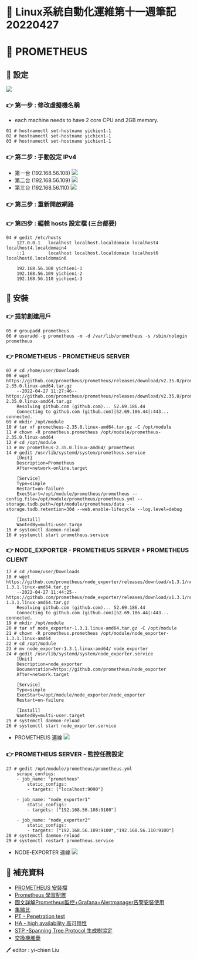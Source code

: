 # 📝 Linux系統自動化運維第十一週筆記20220427
# 📖 PROMETHEUS
## 🔖 設定
![](pic/prometheus_introduce.jpg)
### 👉 第一步 : 修改虛擬機名稱
* each machine needs to have 2 core CPU and 2GB memory.
```
01 # hostnamectl set-hostname yichien1-1
02 # hostnamectl set-hostname yichien1-1
03 # hostnamectl set-hostname yichien1-1
```
### 👉 第二步 : 手動設定 IPv4
* 第一台 (192.168.56.108)
![](pic/machine1-1.png)
* 第二台 (192.168.56.109)
![](pic/machine1-2.png)
* 第三台 (192.168.56.110)
![](pic/machine1-3.png)
### 👉 第三步 : 重新開啟網路
### 👉 第四步 : 編輯 hosts 設定檔 (三台都要)
```
04 # gedit /etc/hosts
    127.0.0.1   localhost localhost.localdomain localhost4 localhost4.localdomain4
    ::1         localhost localhost.localdomain localhost6 localhost6.localdomain6

    192.168.56.108 yichien1-1
    192.168.56.109 yichien1-2
    192.168.56.110 yichien1-3
```
## 🔖 安裝
### 👉 提前創建用戶
```
05 # groupadd prometheus
06 # useradd -g prometheus -m -d /var/lib/prometheus -s /sbin/nologin prometheus
```
### 👉 PROMETHEUS - PROMETHEUS SERVER
```
07 # cd /home/user/Downloads
08 # wget https://github.com/prometheus/prometheus/releases/download/v2.35.0/prometheus-2.35.0.linux-amd64.tar.gz
    --2022-04-27 11:27:46--  https://github.com/prometheus/prometheus/releases/download/v2.35.0/prometheus-2.35.0.linux-amd64.tar.gz
    Resolving github.com (github.com)... 52.69.186.44
    Connecting to github.com (github.com)|52.69.186.44|:443... connected.
09 # mkdir /opt/module
10 # tar xf prometheus-2.35.0.linux-amd64.tar.gz -C /opt/module
11 # chown -R prometheus.prometheus /opt/module/prometheus-2.35.0.linux-amd64
12 # cd /opt/module
13 # mv prometheus-2.35.0.linux-amd64/ prometheus
14 # gedit /usr/lib/systemd/system/prometheus.service
    [Unit]
    Description=Prometheus
    After=network-online.target

    [Service]
    Type=simple
    Restart=on-failure
    ExecStart=/opt/module/prometheus/prometheus --config.file=/opt/module/prometheus/prometheus.yml --storage.tsdb.path=/opt/module/prometheus/data --storage.tsdb.retention=30d --web.enable-lifecycle --log.level=debug

    [Install]
    WantedBy=multi-user.targe
15 # systemctl daemon-reload
16 # systemctl start prometheus.service
```
### 👉 NODE_EXPORTER - PROMETHEUS SERVER + PROMETHEUS CLIENT
```
17 # cd /home/user/Downloads
18 # wget https://github.com/prometheus/node_exporter/releases/download/v1.3.1/node_exporter-1.3.1.linux-amd64.tar.gz
    --2022-04-27 11:44:25--  https://github.com/prometheus/node_exporter/releases/download/v1.3.1/node_exporter-1.3.1.linux-amd64.tar.gz
    Resolving github.com (github.com)... 52.69.186.44
    Connecting to github.com (github.com)|52.69.186.44|:443... connected.
19 # mkdir /opt/module
20 # tar xf node_exporter-1.3.1.linux-amd64.tar.gz -C /opt/module
21 # chown -R prometheus.prometheus /opt/module/node_exporter-1.3.1.linux-amd64
22 # cd /opt/module
23 # mv node_exporter-1.3.1.linux-amd64/ node_exporter
24 # gedit /usr/lib/systemd/system/node_exporter.service
    [Unit]
    Description=node_exporter
    Documentation=https://github.com/prometheus/node_exporter
    After=network.target
    
    [Service]
    Type=simple
    ExecStart=/opt/module/node_exporter/node_exporter
    Restart=on-failure

    [Install]
    WantedBy=multi-user.target
25 # systemctl daemon-reload
26 # systemctl start node_exporter.service
```
* PROMETHEUS 連線
![](pic/prometheus_connect.png)
### 👉 PROMETHEUS SERVER - 監控任務設定
```
27 # gedit /opt/module/prometheus/prometheus.yml 
    scrape_configs:
    - job_name: "prometheus"
        static_configs:
        - targets: ["localhost:9090"]

    - job_name: "node_exporter1"
        static_configs:
        - targets: ["192.168.56.108:9100"]

    - job_name: "node_exporter2"
        static_configs:
        - targets: ["192.168.56.109:9100","192.168.56.110:9100"]
28 # systemctl daemon-reload
29 # systemctl restart prometheus.service
```
* NODE-EXPORTER 連線
![](pic/node_exporter_connect.png)
## 📖 補充資料
* [PROMETHEUS 安裝檔](https://prometheus.io/download/)
* [Prometheus 學習配置](https://www.codeleading.com/article/10525895320/)
* [圖文詳解Prometheus監控+Grafana+Alertmanager告警安裝使用](https://codingnote.cc/zh-tw/p/150392/)
* [集縮比](https://zh.wikipedia.org/wiki/%E9%9B%86%E7%B8%AE%E6%AF%94)
* [PT - Penetration test](https://zh.wikipedia.org/wiki/%E6%B8%97%E9%80%8F%E6%B5%8B%E8%AF%95)
* [HA - high availability 高可用性](https://zh.wikipedia.org/wiki/%E9%AB%98%E5%8F%AF%E7%94%A8%E6%80%A7)
* [STP -Spanning Tree Protocol 生成樹協定](https://zh.wikipedia.org/wiki/%E7%94%9F%E6%88%90%E6%A0%91%E5%8D%8F%E8%AE%AE)
* [交換機堆疊](https://www.796t.com/content/1550147965.html)


🖊️ editor : yi-chien Liu





